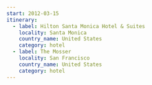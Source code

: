 ```yaml
---
start: 2012-03-15
itinerary:
  - label: Hilton Santa Monica Hotel & Suites
    locality: Santa Monica
    country_name: United States
    category: hotel
  - label: The Mosser
    locality: San Francisco
    country_name: United States
    category: hotel
---
```

